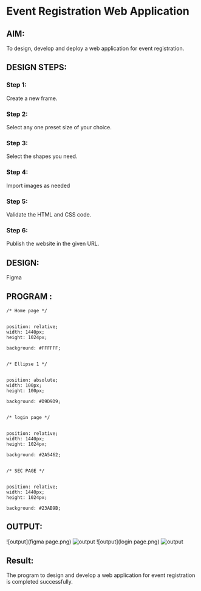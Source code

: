 # Event Registration Web Application

## AIM:
To design, develop and deploy a web application for event registration.

## DESIGN STEPS:

### Step 1:
Create a new frame.

### Step 2:
Select any one preset size of your choice.

### Step 3:
Select the shapes you need.

### Step 4:
Import images as needed


### Step 5:

Validate the HTML and CSS code.

### Step 6:

Publish the website in the given URL.

## DESIGN:
Figma


## PROGRAM :
```
/* Home page */


position: relative;
width: 1440px;
height: 1024px;

background: #FFFFFF;


/* Ellipse 1 */


position: absolute;
width: 100px;
height: 100px;

background: #D9D9D9;


/* login page */


position: relative;
width: 1440px;
height: 1024px;

background: #2A5462;


/* SEC PAGE */


position: relative;
width: 1440px;
height: 1024px;

background: #23AB9B;

```
## OUTPUT:
![output](figma page.png)
![output](homepage.png)
![output](login page.png)
![output](secpage.png)

## Result:
The program to design and develop a web application for event registration is completed successfully.

